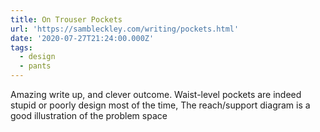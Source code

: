 ```yaml
---
title: On Trouser Pockets
url: 'https://sambleckley.com/writing/pockets.html'
date: '2020-07-27T21:24:00.000Z'
tags:
  - design
  - pants
---
```

Amazing write up, and clever outcome. Waist-level pockets are indeed stupid or poorly design most of the time, The reach/support diagram is a good illustration of the problem space
